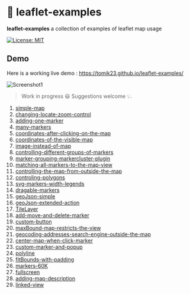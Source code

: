 # :maple_leaf: leaflet-examples
**leaflet-examples** a collection of examples of leaflet map usage

[![License: MIT](https://img.shields.io/badge/License-MIT-blue.svg)](https://opensource.org/licenses/MIT)

## Demo
Here is a working live demo : https://tomik23.github.io/leaflet-examples/

![Screenshot1](https://github.com/tomik23/leaflet-examples/blob/master/static/leaflet.png)

> Work in progress :smiley: Suggestions welcome :bulb:.

1. [simple-map](https://tomik23.github.io/leaflet-examples/#simple-map)
2. [changing-locate-zoom-control](https://tomik23.github.io/leaflet-examples/#changing-locate-zoom-control)
3. [adding-one-marker](https://tomik23.github.io/leaflet-examples/#adding-one-marker)
4. [many-markers](https://tomik23.github.io/leaflet-examples/#many-markers)
5. [coordinates-after-clicking-on-the-map](https://tomik23.github.io/leaflet-examples/#coordinates-after-clicking-on-the-map)
6. [coordinates-of-the-visible-map](https://tomik23.github.io/leaflet-examples/#coordinates-of-the-visible-map)
7. [image-instead-of-map](https://tomik23.github.io/leaflet-examples/#image-instead-of-map)
8. [controlling-different-groups-of-markers](https://tomik23.github.io/leaflet-examples/#controlling-different-groups-of-markers)
9. [marker-grouping-markercluster-plugin](https://tomik23.github.io/leaflet-examples/#marker-grouping-markercluster-plugin)
10. [matching-all-markers-to-the-map-view](https://tomik23.github.io/leaflet-examples/#matching-all-markers-to-the-map-view)
11. [controlling-the-map-from-outside-the-map](https://tomik23.github.io/leaflet-examples/#controlling-the-map-from-outside-the-map)
12. [controling-polygons](https://tomik23.github.io/leaflet-examples/#controling-polygons)
13. [svg-markers-width-legends](https://tomik23.github.io/leaflet-examples/#svg-markers-width-legends)
14. [dragable-markers](https://tomik23.github.io/leaflet-examples/#dragable-markers)
15. [geoJson-simple](https://tomik23.github.io/leaflet-examples/#geoJson-simple)
16. [geoJson-extended-action](https://tomik23.github.io/leaflet-examples/#geoJson-extended-action)
17. [TileLayer](https://tomik23.github.io/leaflet-examples/#tileLayer)
18. [add-move-and-delete-marker](https://tomik23.github.io/leaflet-examples/#add-move-and-delete-marker)
19. [custom-button](https://tomik23.github.io/leaflet-examples/#custom-button)
20. [maxBound-map-restricts-the-view](https://tomik23.github.io/leaflet-examples/#maxBound-map-restricts-the-view)
21. [geocoding-addresses-search-engine-outside-the-map](https://tomik23.github.io/leaflet-examples/#geocoding-addresses-search-engine-outside-the-map)
22. [center-map-when-click-marker](https://tomik23.github.io/leaflet-examples/#center-map-when-click-marker)
23. [custom-marker-and-popup](https://tomik23.github.io/leaflet-examples/#custom-marker-and-popup)
24. [polyline](https://tomik23.github.io/leaflet-examples/#polyline)
25. [fitBounds-with-padding](https://tomik23.github.io/leaflet-examples/#fitBounds-with-padding)
26. [markers-60K](https://tomik23.github.io/leaflet-examples/#markers-60K)
27. [fullscreen](https://tomik23.github.io/leaflet-examples/#fullscreen)
28. [adding-map-description](https://tomik23.github.io/leaflet-examples/#adding-map-description)
29. [linked-view](https://tomik23.github.io/leaflet-examples/#linked-view)
